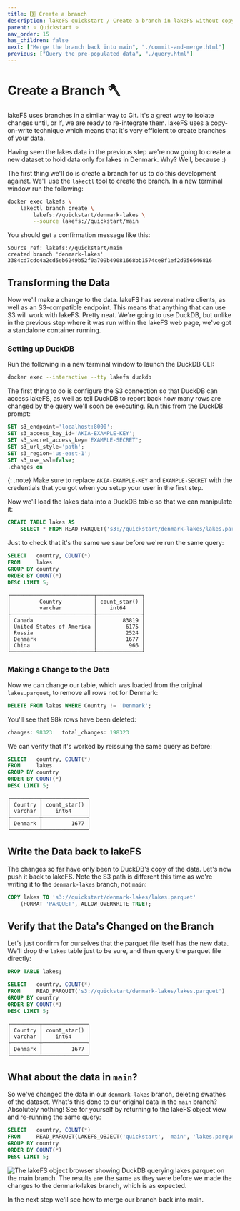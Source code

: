 ```yaml
---
title: 3️⃣ Create a branch
description: lakeFS quickstart / Create a branch in lakeFS without copying data on disk, make a change to the branch, see that the original version of the data is unchanged. 
parent: ⭐ Quickstart ⭐
nav_order: 15
has_children: false
next: ["Merge the branch back into main", "./commit-and-merge.html"]
previous: ["Query the pre-populated data", "./query.html"]
---
```


# Create a Branch 🪓

lakeFS uses branches in a similar way to Git. It's a great way to isolate changes until, or if, we are ready to re-integrate them. lakeFS uses a copy-on-write technique which means that it's very efficient to create branches of your data. 

Having seen the lakes data in the previous step we're now going to create a new dataset to hold data only for lakes in Denmark. Why? Well, because :)

The first thing we'll do is create a branch for us to do this development against. We'll use the `lakectl` tool to create the branch. In a new terminal window run the following:

```bash
docker exec lakefs \
    lakectl branch create \
	    lakefs://quickstart/denmark-lakes \
		--source lakefs://quickstart/main
```

You should get a confirmation message like this:

```
Source ref: lakefs://quickstart/main
created branch 'denmark-lakes' 3384cd7cdc4a2cd5eb6249b52f0a709b49081668bb1574ce8f1ef2d956646816
```

## Transforming the Data

Now we'll make a change to the data. lakeFS has several native clients, as well as an S3-compatible endpoint. This means that anything that can use S3 will work with lakeFS. Pretty neat. We're going to use DuckDB, but unlike in the previous step where it was run within the lakeFS web page, we've got a standalone container running. 

### Setting up DuckDB

Run the following in a new terminal window to launch the DuckDB CLI:

```bash
docker exec --interactive --tty lakefs duckdb
```

The first thing to do is configure the S3 connection so that DuckDB can access lakeFS, as well as tell DuckDB to report back how many rows are changed by the query we'll soon be executing. Run this from the DuckDB prompt: 

```sql
SET s3_endpoint='localhost:8000';
SET s3_access_key_id='AKIA-EXAMPLE-KEY';
SET s3_secret_access_key='EXAMPLE-SECRET';
SET s3_url_style='path';
SET s3_region='us-east-1';
SET s3_use_ssl=false;
.changes on
```

{: .note}
Make sure to replace `AKIA-EXAMPLE-KEY` and `EXAMPLE-SECRET` with the credentials that you got when you setup your user in the first step.


Now we'll load the lakes data into a DuckDB table so that we can manipulate it:

```sql
CREATE TABLE lakes AS 
    SELECT * FROM READ_PARQUET('s3://quickstart/denmark-lakes/lakes.parquet');
```

Just to check that it's the same we saw before we're run the same query: 

```sql
SELECT   country, COUNT(*)
FROM     lakes
GROUP BY country
ORDER BY COUNT(*) 
DESC LIMIT 5;
```

```
┌──────────────────────────┬──────────────┐
│         Country          │ count_star() │
│         varchar          │    int64     │
├──────────────────────────┼──────────────┤
│ Canada                   │        83819 │
│ United States of America │         6175 │
│ Russia                   │         2524 │
│ Denmark                  │         1677 │
│ China                    │          966 │
└──────────────────────────┴──────────────┘
```

### Making a Change to the Data

Now we can change our table, which was loaded from the original `lakes.parquet`, to remove all rows not for Denmark:

```sql
DELETE FROM lakes WHERE Country != 'Denmark';
```

You'll see that 98k rows have been deleted: 

```sql
changes: 98323   total_changes: 198323
```

We can verify that it's worked by reissuing the same query as before:
```sql
SELECT   country, COUNT(*)
FROM     lakes
GROUP BY country
ORDER BY COUNT(*) 
DESC LIMIT 5;
```

```
┌─────────┬──────────────┐
│ Country │ count_star() │
│ varchar │    int64     │
├─────────┼──────────────┤
│ Denmark │         1677 │
└─────────┴──────────────┘
```
## Write the Data back to lakeFS

The changes so far have only been to DuckDB's copy of the data. Let's now push it back to lakeFS. Note the S3 path is different this time as we're writing it to the `denmark-lakes` branch, not `main`: 

```sql
COPY lakes TO 's3://quickstart/denmark-lakes/lakes.parquet' 
    (FORMAT 'PARQUET', ALLOW_OVERWRITE TRUE);
```

## Verify that the Data's Changed on the Branch

Let's just confirm for ourselves that the parquet file itself has the new data. We'll drop the `lakes` table just to be sure, and then query the parquet file directly:

```sql
DROP TABLE lakes;

SELECT   country, COUNT(*)
FROM     READ_PARQUET('s3://quickstart/denmark-lakes/lakes.parquet')
GROUP BY country
ORDER BY COUNT(*) 
DESC LIMIT 5;
```

```
┌─────────┬──────────────┐
│ Country │ count_star() │
│ varchar │    int64     │
├─────────┼──────────────┤
│ Denmark │         1677 │
└─────────┴──────────────┘
```

## What about the data in `main`?

So we've changed the data in our `denmark-lakes` branch, deleting swathes of the dataset. What's this done to our original data in the `main` branch? Absolutely nothing! See for yourself by returning to the lakeFS object view and re-running the same query:

```sql
SELECT   country, COUNT(*)
FROM     READ_PARQUET(LAKEFS_OBJECT('quickstart', 'main', 'lakes.parquet'))
GROUP BY country
ORDER BY COUNT(*) 
DESC LIMIT 5;
```
<img src="/assets/img/quickstart/duckdb-main-02.png" alt="The lakeFS object browser showing DuckDB querying lakes.parquet on the main branch. The results are the same as they were before we made the changes to the denmark-lakes branch, which is as expected." class="quickstart"/>

In the next step we'll see how to merge our branch back into main. 